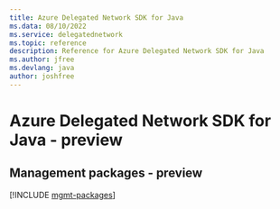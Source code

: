 ```yaml
---
title: Azure Delegated Network SDK for Java
ms.data: 08/10/2022
ms.service: delegatednetwork
ms.topic: reference
description: Reference for Azure Delegated Network SDK for Java
ms.author: jfree
ms.devlang: java
author: joshfree
---
```

# Azure Delegated Network SDK for Java - preview

## Management packages - preview
[!INCLUDE [mgmt-packages](delegated-network-mgmt-index.md)]